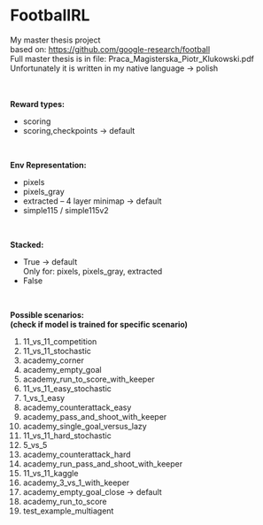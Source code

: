 # FootballRL
My master thesis project  
based on: https://github.com/google-research/football  
Full master thesis is in file: Praca_Magisterska_Piotr_Klukowski.pdf  
Unfortunately it is written in my native language -> polish  
<br/><br/>

**Reward types:**  
- scoring
- scoring,checkpoints -> default

<br/>

**Env Representation:**
  - pixels
  - pixels_gray
  - extracted – 4 layer minimap -> default
  - simple115 / simple115v2

<br/>

**Stacked:**
- True -> default <br/>
Only for: pixels, pixels_gray, extracted
- False  


<br/>

**Possible scenarios:<br/>
(check if model is trained for specific scenario)**
1. 11_vs_11_competition
2. 11_vs_11_stochastic
3. academy_corner
4. academy_empty_goal
5. academy_run_to_score_with_keeper
6. 11_vs_11_easy_stochastic
7. 1_vs_1_easy
8. academy_counterattack_easy
9. academy_pass_and_shoot_with_keeper
10. academy_single_goal_versus_lazy
11. 11_vs_11_hard_stochastic
12. 5_vs_5
13. academy_counterattack_hard
14. academy_run_pass_and_shoot_with_keeper
15. 11_vs_11_kaggle
16. academy_3_vs_1_with_keeper
17. academy_empty_goal_close -> default
18. academy_run_to_score
19. test_example_multiagent

<br/>
